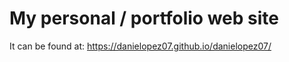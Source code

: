 # My personal / portfolio web site

It can be found at: https://danielopez07.github.io/danielopez07/
